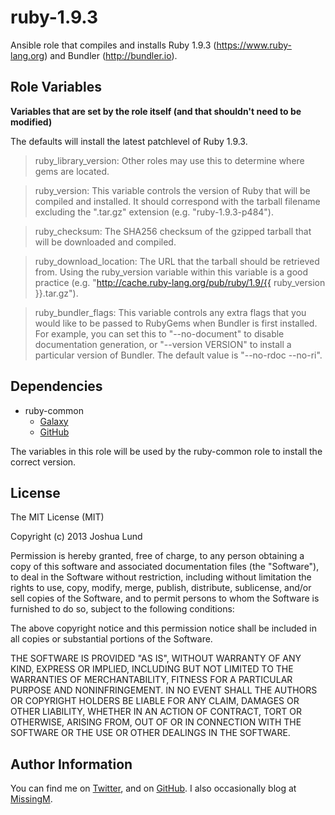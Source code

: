 ruby-1.9.3
========

Ansible role that compiles and installs Ruby 1.9.3 (https://www.ruby-lang.org) and Bundler (http://bundler.io).

Role Variables
--------------

**Variables that are set by the role itself (and that shouldn't need to be modified)**

The defaults will install the latest patchlevel of Ruby 1.9.3.

> ruby_library_version: Other roles may use this to determine where gems are located.

> ruby_version: This variable controls the version of Ruby that will be compiled and installed. It should correspond with the tarball filename excluding the ".tar.gz" extension (e.g. "ruby-1.9.3-p484").

> ruby_checksum: The SHA256 checksum of the gzipped tarball that will be downloaded and compiled.

> ruby_download_location: The URL that the tarball should be retrieved from. Using the ruby_version variable within this variable is a good practice (e.g. "http://cache.ruby-lang.org/pub/ruby/1.9/{{ ruby_version }}.tar.gz").

> ruby_bundler_flags: This variable controls any extra flags that you would like to be passed to RubyGems when Bundler is first installed. For example, you can set this to "--no-document" to disable documentation generation, or "--version VERSION" to install a particular version of Bundler. The default value is "--no-rdoc --no-ri".

Dependencies
------------

* ruby-common
  * [Galaxy](https://galaxy.ansibleworks.com/list#/roles/143)
  * [GitHub](https://github.com/jlund/ansible-ruby-common)

The variables in this role will be used by the ruby-common role to install the correct version.

License
-------

The MIT License (MIT)

Copyright (c) 2013 Joshua Lund

Permission is hereby granted, free of charge, to any person obtaining a copy of this software and associated documentation files (the "Software"), to deal in the Software without restriction, including without limitation the rights to use, copy, modify, merge, publish, distribute, sublicense, and/or sell copies of the Software, and to permit persons to whom the Software is furnished to do so, subject to the following conditions:

The above copyright notice and this permission notice shall be included in all copies or substantial portions of the Software.

THE SOFTWARE IS PROVIDED "AS IS", WITHOUT WARRANTY OF ANY KIND, EXPRESS OR IMPLIED, INCLUDING BUT NOT LIMITED TO THE WARRANTIES OF MERCHANTABILITY, FITNESS FOR A PARTICULAR PURPOSE AND NONINFRINGEMENT. IN NO EVENT SHALL THE AUTHORS OR COPYRIGHT HOLDERS BE LIABLE FOR ANY CLAIM, DAMAGES OR OTHER LIABILITY, WHETHER IN AN ACTION OF CONTRACT, TORT OR OTHERWISE, ARISING FROM, OUT OF OR IN CONNECTION WITH THE SOFTWARE OR THE USE OR OTHER DEALINGS IN THE SOFTWARE.

Author Information
------------------

You can find me on [Twitter](https://twitter.com/joshualund), and on [GitHub](https://github.com/jlund/). I also occasionally blog at [MissingM](http://missingm.co).
